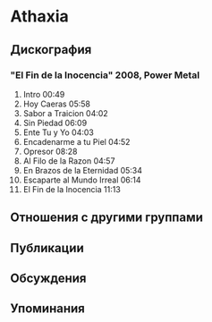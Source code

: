 # Athaxia



## Дискография

### "El Fin de la Inocencia" 2008, Power Metal

1.	 Intro	00:49	 
2.	 Hoy Caeras	05:58	 
3.	 Sabor a Traicion	04:02	 
4.	 Sin Piedad	06:09	 
5.	 Ente Tu y Yo	04:03	 
6.	 Encadenarme a tu Piel	04:52	 
7.	 Opresor	08:28	 
8.	 Al Filo de la Razon	04:57	 
9.	 En Brazos de la Eternidad	05:34	 
10.	 Escaparte al Mundo Irreal	06:14	 
11.	 El Fin de la Inocencia	11:13	


## Отношения с другими группами


## Публикации


## Обсуждения


## Упоминания


